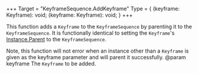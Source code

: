 +++
Target = "KeyframeSequence.AddKeyframe"
Type = { (keyframe: Keyframe): void; (keyframe: Keyframe): void; }
+++

This function adds a `Keyframe` to the `KeyframeSequence` by parenting it to the `KeyframeSequence`. It is functionally identical to setting the `Keyframe`'s [Instance.Parent](https://developer.roblox.com/api-reference/property/Instance/Parent) to the `KeyframeSequence`.Note, this function will not error when an instance other than a `Keyframe` is given as the keyframe parameter and will parent it successfully.@param keyframe The `Keyframe` to be added.